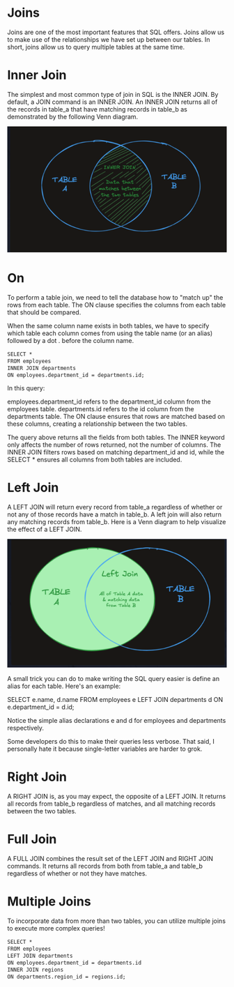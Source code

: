 # Joins
Joins are one of the most important features that SQL offers. Joins allow us to make use of the relationships we have set up between our tables. In short, joins allow us to query multiple tables at the same time.

# Inner Join
The simplest and most common type of join in SQL is the INNER JOIN. By default, a JOIN command is an INNER JOIN. An INNER JOIN returns all of the records in table_a that have matching records in table_b as demonstrated by the following Venn diagram.

![alt text](image.png)

# On
To perform a table join, we need to tell the database how to "match up" the rows from each table. The ON clause specifies the columns from each table that should be compared.

When the same column name exists in both tables, we have to specify which table each column comes from using the table name (or an alias) followed by a dot . before the column name.
```
SELECT *
FROM employees
INNER JOIN departments
ON employees.department_id = departments.id;
```

In this query:

employees.department_id refers to the department_id column from the employees table.
departments.id refers to the id column from the departments table.
The ON clause ensures that rows are matched based on these columns, creating a relationship between the two tables.

The query above returns all the fields from both tables. The INNER keyword only affects the number of rows returned, not the number of columns. The INNER JOIN filters rows based on matching department_id and id, while the SELECT * ensures all columns from both tables are included.

# Left Join
A LEFT JOIN will return every record from table_a regardless of whether or not any of those records have a match in table_b. A left join will also return any matching records from table_b. Here is a Venn diagram to help visualize the effect of a LEFT JOIN.

![alt text](image-1.png)

A small trick you can do to make writing the SQL query easier is define an alias for each table. Here's an example:

SELECT e.name, d.name
FROM employees e
LEFT JOIN departments d
ON e.department_id = d.id;

Notice the simple alias declarations e and d for employees and departments respectively.

Some developers do this to make their queries less verbose. That said, I personally hate it because single-letter variables are harder to grok.

# Right Join
A RIGHT JOIN is, as you may expect, the opposite of a LEFT JOIN. It returns all records from table_b regardless of matches, and all matching records between the two tables.

# Full Join
A FULL JOIN combines the result set of the LEFT JOIN and RIGHT JOIN commands. It returns all records from both from table_a and table_b regardless of whether or not they have matches.

# Multiple Joins
To incorporate data from more than two tables, you can utilize multiple joins to execute more complex queries!

```
SELECT *
FROM employees
LEFT JOIN departments
ON employees.department_id = departments.id
INNER JOIN regions
ON departments.region_id = regions.id;
```